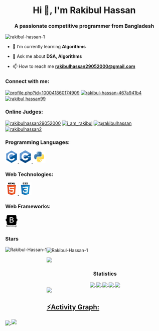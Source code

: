 <h1 align="center">Hi 👋, I'm Rakibul Hassan</h1>
<h3 align="center">A passionate competitive programmer from Bangladesh</h3>

<p align="left"> <img src="https://komarev.com/ghpvc/?username=rakibul-hassan-1&label=Profile%20views&color=0e75b6&style=flat" alt="rakibul-hassan-1" /> </p>

- 🌱 I’m currently learning **Algorithms**

- 💬 Ask me about **DSA, Algorithms**

- 📫 How to reach me **rakibulhassan29052000@gmail.com**

<h3 align="left">Connect with me:</h3>
<p align="left">
<a href="https://fb.com/profile.php?id=100041860174909" target="blank"><img align="center" src="https://raw.githubusercontent.com/rahuldkjain/github-profile-readme-generator/master/src/images/icons/Social/facebook.svg" alt="profile.php?id=100041860174909" height="30" width="40" /></a>
<a href="https://linkedin.com/in/rakibul-hassan-467a941b4" target="blank"><img align="center" src="https://raw.githubusercontent.com/rahuldkjain/github-profile-readme-generator/master/src/images/icons/Social/linked-in-alt.svg" alt="rakibul-hassan-467a941b4" height="30" width="40" /></a>
<a href="https://kaggle.com/rakibulhassan99" target="blank"><img align="center" src="https://raw.githubusercontent.com/rahuldkjain/github-profile-readme-generator/master/src/images/icons/Social/kaggle.svg" alt="rakibul hassan99" height="30" width="40" /></a>
</p>

<h3 align="left">Online Judges:</h3>
<p align="left">
<a href="https://codeforces.com/profile/rakibulhassan29052000" target="blank"><img align="center" src="https://raw.githubusercontent.com/rahuldkjain/github-profile-readme-generator/master/src/images/icons/Social/codeforces.svg" alt="rakibulhassan29052000" height="30" width="40" /></a>
<a href="https://www.leetcode.com/i_am_rakibul" target="blank"><img align="center" src="https://raw.githubusercontent.com/rahuldkjain/github-profile-readme-generator/master/src/images/icons/Social/leet-code.svg" alt="i_am_rakibul" height="30" width="40" /></a>
<a href="https://www.hackerrank.com/@rakibulhassan" target="blank"><img align="center" src="https://raw.githubusercontent.com/rahuldkjain/github-profile-readme-generator/master/src/images/icons/Social/hackerrank.svg" alt="@rakibulhassan" height="30" width="40" /></a>
<a href="https://www.codechef.com/users/rakibulhassan2" target="blank"><img align="center" src="https://cdn.jsdelivr.net/npm/simple-icons@3.1.0/icons/codechef.svg" alt="rakibulhassan2" height="30" width="40" /></a>
</p>


<h3 align="left">Programming Languages:</h3>
<p align="left"> 
<a href="https://www.cprogramming.com/" target="_blank" rel="noreferrer"> <img src="https://raw.githubusercontent.com/devicons/devicon/master/icons/c/c-original.svg" alt="c" width="40" height="40"/> </a> <a href="https://www.w3schools.com/cpp/" target="_blank" rel="noreferrer"> <img src="https://raw.githubusercontent.com/devicons/devicon/master/icons/cplusplus/cplusplus-original.svg" alt="cplusplus" width="40" height="40"/> </a> 
<a href="https://www.python.org" target="_blank" rel="noreferrer"> <img src="https://raw.githubusercontent.com/devicons/devicon/master/icons/python/python-original.svg" alt="python" width="40" height="40"/> </a> 
</p>

<h3 align = "left">Web Technologies: </h3>
<p align="left">
<a href="https://www.w3.org/html/" target="_blank" rel="noreferrer"> <img src="https://raw.githubusercontent.com/devicons/devicon/master/icons/html5/html5-original-wordmark.svg" alt="html5" width="40" height="40"/> </a> 
<a href="https://www.w3schools.com/css/" target="_blank" rel="noreferrer"> <img src="https://raw.githubusercontent.com/devicons/devicon/master/icons/css3/css3-original-wordmark.svg" alt="css3" width="40" height="40"/> </a> 
</p>

<h3 align = "left">Web Frameworks: </h3>
<p align="left">
<a href="https://getbootstrap.com" target="_blank" rel="noreferrer"> <img src="https://raw.githubusercontent.com/devicons/devicon/master/icons/bootstrap/bootstrap-plain-wordmark.svg" alt="bootstrap" width="40" height="40"/> </a>
</p>







</div><h3 align="left">Stars</h3>
<img align="left" height="180em" src="https://github-readme-stats.vercel.app/api/top-langs/?username=Rakibul-Hassan-1&layout=compact&theme=radical" alt=Rakibul-Hassan-1 />

<p><img align="center" height="180em" src="https://github-readme-streak-stats.herokuapp.com/?user=Rakibul-Hassan-1&theme=highcontrast" alt="Rakibul-Hassan-1" /></p>

<img src="https://user-images.githubusercontent.com/73097560/115834477-dbab4500-a447-11eb-908a-139a6edaec5c.gif"><h3 align="center">Statistics</h3>
<div align="center">
<a href="https://github.com/Rakibul-Hassan-1">
<img align="center" src="http://github-profile-summary-cards.vercel.app/api/cards/stats?username=Rakibul-Hassan-1&theme=2077" height="180em" />
<img align="center" src="http://github-profile-summary-cards.vercel.app/api/cards/most-commit-language?username=Rakibul-Hassan-1&theme=nightowl" height="180em" />
<img align="center" src="http://github-profile-summary-cards.vercel.app/api/cards/repos-per-language?username=Rakibul-Hassan-1&theme=nightowl" height="180em" />
<img align="center" src="http://github-profile-summary-cards.vercel.app/api/cards/productive-time?username=Rakibul-Hassan-1&theme=aura_dark" height="180em" />
<img align="center" src="http://github-profile-summary-cards.vercel.app/api/cards/profile-details?username=Rakibul-Hassan-1&theme=aura_dark" height="180em" />
</div>
<img src="https://user-images.githubusercontent.com/73097560/115834477-dbab4500-a447-11eb-908a-139a6edaec5c.gif"><h2 align="left">⚡Activity Graph:</h2>
<img align="center" src="https://github-readme-activity-graph.vercel.app/graph?username=Rakibul-Hassan-1&theme=react-dark"/>

<img src="https://raw.githubusercontent.com/Trilokia/Trilokia/379277808c61ef204768a61bbc5d25bc7798ccf1/bottom_header.svg" />
